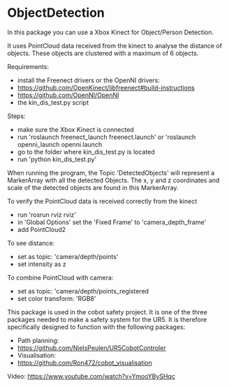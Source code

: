 # ObjectDetection
In this package you can use a Xbox Kinect for Object/Person Detection. 

It uses PointCloud data received from the kinect to analyse the distance of objects. 
These objects are clustered with a maximum of 6 objects.

Requirements:
  - install the Freenect drivers or the OpenNI drivers:
  - https://github.com/OpenKinect/libfreenect#build-instructions
  - https://github.com/OpenNI/OpenNI
  - the kin_dis_test.py script
  
Steps:
  - make sure the Xbox Kinect is connected
  - run 'roslaunch freenect_launch freenect.launch'   or   'roslaunch openni_launch openni.launch
  - go to the folder where kin_dis_test.py is located
  - run 'python kin_dis_test.py'
  
When running the program, the Topic 'DetectedObjects' will represent a MarkerArray with all the detected Objects.
The x, y and z coordinates and scale of the detected objects are found in this MarkerArray.

To verify the PointCloud data is received correctly from the kinect
  - run 'rosrun rviz rviz'
  - in 'Global Options' set the 'Fixed Frame' to 'camera_depth_frame'
  - add PointCloud2
  
To see distance:
  - set as topic: 'camera/depth/points'
  - set intensity as z
  
To combine PointCloud with camera:
  - set as topic: 'camera/depth/points_registered
  - set color transform: 'RGB8'
 
This package is used in the cobot safety project. It is one of the three packages needed to make a safety system for the UR5.
It is therefore specifically designed to function with the following packages:
 - Path planning:
 - https://github.com/NielsPeulen/UR5CobotControler
 - Visualisation:
 - https://github.com/Ron472/cobot_visualisation
 
 Video:
 https://www.youtube.com/watch?v=YmooYBySHqc
